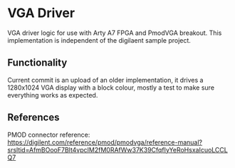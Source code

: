 # VGA Driver

VGA driver logic for use with Arty A7 FPGA and PmodVGA breakout. This implementation is independent of the digilaent sample project.

## Functionality

Current commit is an upload of an older implementation, it drives a 1280x1024 VGA display with a block colour, mostly a test to make sure everything works as expected.

## References

PMOD connector reference:
https://digilent.com/reference/pmod/pmodvga/reference-manual?srsltid=AfmBOooF7Blt4vpcIM2fM0RAfWw37K39CfqfIyYeRoHsxaIcuoLCCLQ7